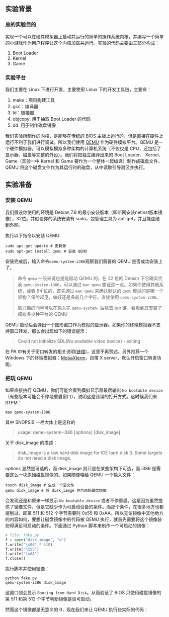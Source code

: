 ## 实验背景

### 总的实验目的

实现一个可以在硬件模拟器上启动并运行的简单的操作系统内核，并编写一个简单的小游戏作为用户程序让这个内核加载并运行。实验的代码主要由三部分构成：

1. Boot Loader
1. Kernel
1. Game

### 实验平台

我们主要在 Linux 下进行开发，主要使用 Linux 下的开发工具链，主要有：

1. make：项目构建工具
1. gcc：编译器
1. ld：链接器
1. objcopy: 用于抽取 Boot Loader 的代码
1. dd: 用于制作磁盘镜像

我们实验所制作的内核，是能够在传统的 BIOS 主板上运行的，但是直接在硬件上运行不利于我们进行调试，所以我们使用 [QEMU](http://wiki.qemu.org/Main_Page) 作为硬件模拟平台。QEMU 是一个硬件模拟器，可以模拟模拟多种架构的计算机系统（不仅仅是 CPU，还包括了显示器、磁盘等完整的外设）。我们将把独立编译出来的 Boot Loader、 Kernel、 Game（实验一中 Kernel 和 Game 要作为一个整体一起编译）制作成磁盘文件，QEMU 将这个磁盘文件作为其运行时的磁盘，从中读取引导扇区并执行。

## 实验准备

### 安装 QEMU

我们假设你使用的环境是 Debian 7.8 的最小安装版本（即断网安装netinst版本镜像），32位。并假设你的系统安装有 sudo，包管理工具为 apt-get，并且能连结到外网。

执行以下指令以安装 QEMU

```
sudo apt-get update # 更新源
sudo apt-get install qemu # 安装 QEMU
```

安装完成后，输入命令`qemu-system-i386`观察我们需要的 QEMU 是否成功安装上了。

> 命令 `qemu` 一般来说也是能启动 QEMU 的，在 32 位的 Debian 下它确实代表 `qemu-system-i386`，可以通过 `man qemu` 查证这一点。如果你使用其他系统，或者 64 位的，首先通过 `man qemu` 来确认默认的 `qemu` 模拟的是哪一个架构？保险起见，做好还是多敲几个字符，直接使用 `qemu-system-i386`。
>
> 感兴趣的同学可以在输入完 `qemu-system-` 后猛击 tab 键，看看到底安装了模拟多少种平台的 QEMU

QEMU 启动后会弹出一个图形窗口作为模拟的显示器。如果你的终端模拟器不支持窗口转发，那么会出现如下的错误提示：

> Could not initialize SDL(No available video device) - exiting

在 PA 中有关于窗口转发的相关说明([链接](https://nju-ics.gitbooks.io/ics2015-programming-assignment/content/4.4.html))，这里不再赘述。另外推荐一个 Windows 下的终端模拟器：[MobaXterm](http://mobaxterm.mobatek.net/download.html)，自带 X server，默认开启窗口转发功能。

### 把玩 QEMU

如果直接执行 QEMU，你们可能会看到模拟显示器最后输出 `No bootable device`（有些版本可能会不停地重启窗口），说明这是错误的打开方式。这时候我们来 RTFM：

```
man qemu-system-i386
```

其中 SNOPSIS 一栏大体上是这样的

> usage: qemu-system-i386 [options] [disk_image]

关于 disk_image 的描述：

> disk_image is a raw hard disk image for IDE hard disk 0. Some targets do not need a disk image.

options 显然是可选的，而 disk_image 则只是在某些架构下可选，而 i386 是需要这么一块原始磁盘镜像的。如果随便喂给 QEMU 一个输入文件：

```
touch disk_image # 生成一个空文件
qemu disk_image # 将 disk_iamge 作为原始磁盘镜像
```

会发现还是和原来一样显示 `No bootable device` 或者不停重启。这是因为虽然提供了镜像文件，但是它缺少作为可启动设备的条件。而那个条件，在很多地方也都提到过，即第 511 和 512 个字节需要时 0x55 和 0xAA。所以无论镜像中其他地方的内容如何，要想让磁盘镜像中的代码被 QEMU 执行，就首先需要将这个镜像装扮得满足可启动的条件。下面通过 Python 脚本来制作一个可启动的镜像：

```python
# file: fake.py
f = open("disk_image", "w")
f.write("\x00" * 510)
f.write("\x55")
f.write("\xAA")
f.close()
```

执行脚本并使用镜像：

```
python fake.py
qemu-system-i386 disk_image
```

这窗口则会显示 `Booting from Hard Disk`。从而验证了 BIOS 只使用磁盘镜像的第 511 和第 512 个字节判断镜像是否可启动。

然而这个镜像都是无意义的 0，现在我们来让 QEMU 执行些实际的代码：

```
